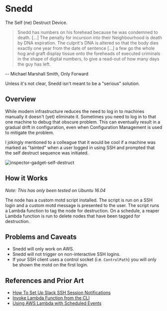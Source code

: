 # Snedd

The Self (ne) Destruct Device.

> Snedd has numbers on his forehead because he was condemned to death. [...]
> The penalty for incursion into their Neighbourhood is death by DNA
> expiration. The culprit's DNA is altered so that the body dies exactly one
> year from the date of sentence [...] a few go the whole hog and graft
> display tissue onto the foreheads of executed criminals in the shape of
> digital numbers, to give a read-out of how many days the guy has left.

 -- Michael Marshall Smith, Only Forward

Unless it's not clear, Snedd isn't meant to be a "serious" solution.

## Overview

While modern infrastructure reduces the need to log in to machines manually
it doesn't (yet) eliminate it. Sometimes you need to log in to that one
machine to debug that obscure problem. This can eventually result in a
gradual drift in configuration, even when Configuration Management is used
to mitigate the problem.

I jokingly mentioned to a colleague that it would be cool if a machine was
marked as "tainted" when a user logged in using SSH and prompted that the
self destruct sequence was initiated.

![inspector-gadget-self-destruct](https://cloud.githubusercontent.com/assets/112317/24335641/0ecabbf4-123f-11e7-96f7-8f873c2e1a6c.gif)

## How it Works

*Note: This has only been tested on Ubuntu 16.04*

The node has a custom motd script installed. The script is run on a SSH
login and a custom motd message is presented to the user. The script runs a
Lambda function to tag the node for destruction. On a schedule, a reaper
Lambda function is run to delete nodes that have been tagged for
destruction.

## Problems and Caveats

 * Snedd will only work on AWS.
 * Snedd will not trigger on non-interactive SSH logins.
 * If your SSH client uses a control socket (i.e. `ControlPath`) you will
   only be shown the motd on the first login.

## References and Prior Art

 * [How To Set Up Slack SSH Session Notifications](http://www.ryanbrink.com/slack-ssh-session-notifications/)
 * [Invoke Lambda Function from the CLI](http://docs.aws.amazon.com/lambda/latest/dg/with-userapp-walkthrough-custom-events-invoke.html)
 * [Using AWS Lambda with Scheduled Events](http://docs.aws.amazon.com/lambda/latest/dg/with-scheduled-events.html)
